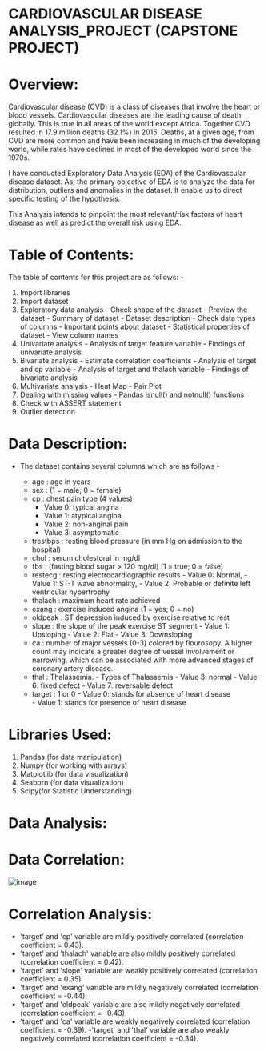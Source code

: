 # CARDIOVASCULAR DISEASE ANALYSIS_PROJECT (CAPSTONE PROJECT)
# Overview:
Cardiovascular disease (CVD) is a class of diseases that involve the heart or blood vessels. Cardiovascular diseases are the leading cause of death globally. This is true in all areas of the world except Africa. Together CVD resulted in 17.9 million deaths (32.1%) in 2015. Deaths, at a given age, from CVD are more common and have been increasing in much of the developing world, while rates have declined in most of the developed world since the 1970s.

I have conducted Exploratory Data Analysis (EDA) of the Cardiovascular disease dataset. As, the primary objective of EDA is to analyze the data for distribution, outliers and anomalies in the dataset. It enable us to direct specific testing of the hypothesis.

This Analysis intends to pinpoint the most relevant/risk factors of heart disease as well as predict the overall risk using EDA.

# Table of Contents:

The table of contents for this project are as follows: -
1) Import libraries
2) Import dataset
3) Exploratory data analysis - Check shape of the dataset - Preview the dataset - Summary of dataset - Dataset description - Check data types of columns - Important points about dataset - Statistical properties of dataset - View column names
4) Univariate analysis - Analysis of target feature variable - Findings of univariate analysis
5) Bivariate analysis - Estimate correlation coefficients - Analysis of target and cp variable - Analysis of target and thalach variable - Findings of bivariate analysis
6) Multivariate analysis - Heat Map - Pair Plot
7) Dealing with missing values - Pandas isnull() and notnull() functions 
8) Check with ASSERT statement
9) Outlier detection
    

# Data Description:
- The dataset contains several columns which are as follows -

  - age : age in years
  - sex : (1 = male; 0 = female)
  - cp : chest pain type (4 values)
       - Value 0: typical angina
       - Value 1: atypical angina
       - Value 2: non-anginal pain
       - Value 3: asymptomatic
  - trestbps : resting blood pressure (in mm Hg on admission to the hospital)
  - chol : serum cholestoral in mg/dl
  - fbs : (fasting blood sugar > 120 mg/dl) (1 = true; 0 = false)
  - restecg : resting electrocardiographic results
        - Value 0:  Normal,
        - Value 1:  ST-T wave abnormality,
        - Value 2:  Probable or definite left ventricular hypertrophy
  - thalach : maximum heart rate achieved
  - exang : exercise induced angina (1 = yes; 0 = no)
  - oldpeak : ST depression induced by exercise relative to rest
  - slope : the slope of the peak exercise ST segment
         - Value 1: Upsloping
         - Value 2: Flat
         - Value 3: Downsloping
  - ca : number of major vessels (0-3) colored by flourosopy. A higher count may indicate a greater degree of vessel involvement or narrowing,
         which can be associated with more advanced stages of coronary artery disease. 
  - thal : Thalassemia.
         - Types of Thalassemia
          - Value 3: normal
          - Value 6: fixed defect
          - Value 7: reversable defect
  - target : 1 or 0
           - Value 0: stands for absence of heart disease  
           - Value 1: stands for presence of heart disease
    
# Libraries Used:
 1) Pandas (for data manipulation)
 2) Numpy (for working with arrays)
 3) Matplotlib (for data visualization)
 4) Seaborn (for data visualization)
 5) Scipy(for Statistic Understanding)

# Data Analysis:
# Data Correlation:
![image](https://github.com/user-attachments/assets/eff987cd-6010-4814-b8b3-15b2d4a205fc)

# Correlation Analysis:

- 'target' and 'cp' variable are mildly positively correlated (correlation coefficient = 0.43).
- 'target' and 'thalach' variable are also mildly positively correlated (correlation coefficient = 0.42).
- 'target' and 'slope' variable are weakly positively correlated (correlation coefficient = 0.35).
- 'target' and 'exang' variable are mildly negatively correlated (correlation coefficient = -0.44).
- 'target' and 'oldpeak' variable are also mildly negatively correlated (correlation coefficient = -0.43).
- 'target' and 'ca' variable are weakly negatively correlated (correlation coefficient = -0.39).
-'target' and 'thal' variable are also weakly negatively correlated (correlation coefficient = -0.34).







    
